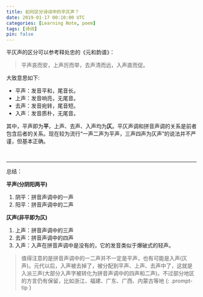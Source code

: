 ```yaml
---
title: 如何区分诗词中的平仄声？
date: 2019-01-17 00:10:00 UTC
categories: [Learning Note, poem]
tags: [诗词]
pin: false
---
```


平仄声的区分可以参考释处忠的《元和韵谱》：

>平声哀而安，上声厉而举，去声清而远，入声直而促。

大致意思如下:

* 平声：发音平和，尾音长。
* 上声：发音响亮，无尾音。
* 去声：发音宛转，尾音短。
* 入声：发音质朴，无尾音。

其中，平声即为**平**，上声、去声、入声均为**仄**。平仄声调和拼音声调的关系是前者包含后者的关系。现在较为流行“一声二声为平声，三声四声为仄声”的说法并不严谨，但基本正确。

<br>

---

总结：

**平声(分阴阳两平)**

1. 阴平：拼音声调中的一声
2. 阳平：拼音声调中的二声

**仄声(非平即为仄)**

1. 上声：拼音声调中的三声
2. 去声：拼音声调中的四声
3. 入声：入声在拼音声调中是没有的，它的发音类似于爆破式的轻声。

>值得注意的是拼音声调中的一二声并不一定是平声，也有可能是入声(仄声)。元代以后，入声被去掉了，被分配到平声、上声、去声中了，这就是入派三声(大部分入声字被转化为拼音声调中的四声和二声)。不过部分地区的方言仍有保留，比如浙江、福建、广东、广西、内蒙古等地
{: .prompt-tip }
